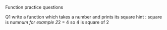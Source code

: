 Function practice questions

Q1 write a function which takes a number and prints its square hint : square is num*num
for example  2*2 = 4 so  4 is square of 2
